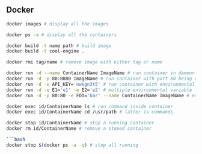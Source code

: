 ## Docker

```bash
docker images # display all the images
```


```bash
docker ps -a # display all the containers
```

```bash
docker build -t name path # build image
docker build -t cool-engine .
```

```bash
docker rmi tag/name # remove image with either tag or name
```

```bash
docker run -d --name ContainerName ImageName # run container in dameon
docker run -d -p 80:8080 ImageName # run container with port 80 being external and 8080 internally
docker run -d -e API_KEY='nwegn3t5' # run container with environmental variable
docker run -d -e E1='e1' -e E2='e2' # multiple environmental variable
docker run -d -p 80:80 -e FOO='bar' --name ContainerName ImageName # everything
```

```bash
docker exec id/ContainerName ls # run command inside container
docker exec id/ContainerName cd /usr/path # latter is commands
```

```bash
docker stop id/ContainerName # stop a running container
docker rm id/ContainerName # remove a stoped container

```bash
docker stop $(docker ps -a -q) # stop all running
```

```bash
```

```bash
```

```bash
```

```bash
```
